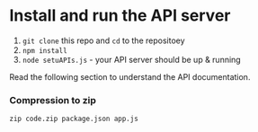 # Install and run the API server

1. `git clone` this repo and `cd` to the repositoey
1. `npm install`
2. `node setuAPIs.js` - your API server should be up & running

Read the following section to understand the API documentation.

### Compression to zip

```
zip code.zip package.json app.js
```

